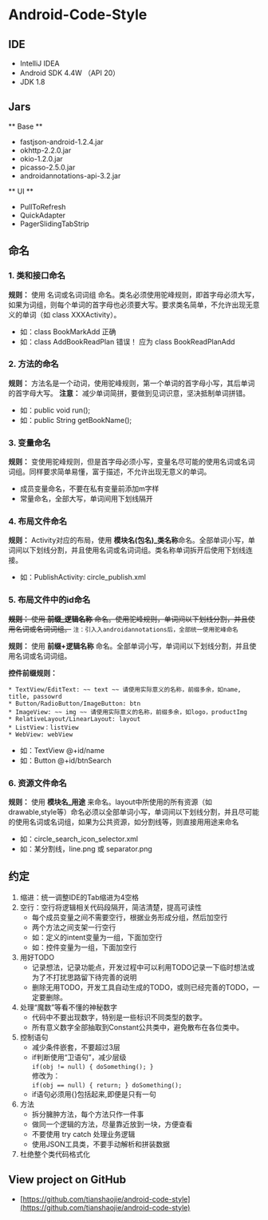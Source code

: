 # Android-Code-Style


## IDE

* IntelliJ IDEA
* Android SDK 4.4W （API 20）
* JDK 1.8


## Jars

** Base **

* fastjson-android-1.2.4.jar
* okhttp-2.2.0.jar
* okio-1.2.0.jar
* picasso-2.5.0.jar
* androidannotations-api-3.2.jar

** UI **

* PullToRefresh
* QuickAdapter
* PagerSlidingTabStrip


## 命名


###  1. 类和接口命名 

**规则：** 使用 名词或名词词组 命名。类名必须使用驼峰规则，即首字母必须大写，如果为词组，则每个单词的首字母也必须要大写。要求类名简单，不允许出现无意义的单词（如 class XXXActivity）。 

* 如：class BookMarkAdd 正确  
* 如：class AddBookReadPlan 错误！ 应为 class BookReadPlanAdd 

### 2. 方法的命名

**规则：** 方法名是一个动词，使用驼峰规则，第一个单词的首字母小写，其后单词的首字母大写。
**注意：** 减少单词简拼，要做到见词识意，坚决抵制单词拼错。

* 如：public void run(); 
* 如：public String getBookName(); 

### 3. 变量命名

**规则：** 变使用驼峰规则，但是首字母必须小写，变量名尽可能的使用名词或名词词组。同样要求简单易懂，富于描述，不允许出现无意义的单词。

* 成员变量命名，不要在私有变量前添加m字样
* 常量命名，全部大写，单词间用下划线隔开


### 4. 布局文件命名

**规则：** Activity对应的布局，使用 **模块名(包名)_类名称**命名。全部单词小写，单词间以下划线分割，并且使用名词或名词词组。类名称单词拆开后使用下划线连接。

* 如：PublishActivity: circle_publish.xml


### 5. 布局文件中的id命名

~~**规则：** 使用 **前缀_逻辑名称** 命名。使用驼峰规则，单词间以下划线分割，并且使用名词或名词词组。~~  `注：引入入androidannotations后，全部统一使用驼峰命名`

**规则：** 使用 **前缀+逻辑名称** 命名。全部单词小写，单词间以下划线分割，并且使用名词或名词词组。

**控件前缀规则：**

```
* TextView/EditText: ~~ text ~~ 请使用实际意义的名称，前缀多余，如name, title, passowrd
* Button/RadioButton/ImageButton: btn
* ImageView: ~~ img ~~ 请使用实际意义的名称，前缀多余，如logo，productImg
* RelativeLayout/LinearLayout: layout
* ListView：listView
* WebView: webView
```

* 如：TextView @+id/name
* 如：Button @+id/btnSearch


### 6. 资源文件命名

**规则：** 使用 **模块名_用途** 来命名。layout中所使用的所有资源（如drawable,style等）命名必须以全部单词小写，单词间以下划线分割，并且尽可能的使用名词或名词组，如果为公共资源，如分割线等，则直接用用途来命名  

* 如：circle_search_icon_selector.xml 
* 如：某分割线，line.png  或 separator.png

## 约定

1. 缩进：统一调整IDE的Tab缩进为4空格
2. 空行：空行将逻辑相关代码段隔开，简洁清楚，提高可读性
	* 每个成员变量之间不需要空行，根据业务形成分组，然后加空行
	* 两个方法之间支架一行空行
	* 如：定义的intent变量为一组，下面加空行
	* 如：控件变量为一组，下面加空行
3. 用好TODO
	* 记录想法，记录功能点，开发过程中可以利用TODO记录一下临时想法或为了不打扰思路留下待完善的说明
	* 删除无用TODO，开发工具自动生成的TODO，或则已经完善的TODO，一定要删除。
4. 处理“魔数”等看不懂的神秘数字
	* 代码中不要出现数字，特别是一些标识不同类型的数字。
	* 所有意义数字全部抽取到Constant公共类中，避免散布在各位类中。
5. 控制语句
	* 减少条件嵌套，不要超过3层
	* if判断使用“卫语句”，减少层级	
	`
	if(obj != null) {
		doSomething();
	}	
	`	
	修改为：	
	`
	if(obj == null) {
		return;
	}
	doSomething();	`
	* if语句必须用{}包括起来,即便是只有一句
6. 方法
	* 拆分臃肿方法，每个方法只作一件事
	* 做同一个逻辑的方法，尽量靠近放到一块，方便查看
	* 不要使用 try catch 处理业务逻辑
	* 使用JSON工具类，不要手动解析和拼装数据
7. 杜绝整个类代码格式化


## View project on GitHub

* [https://github.com/tianshaojie/android-code-style](https://github.com/tianshaojie/android-code-style)


